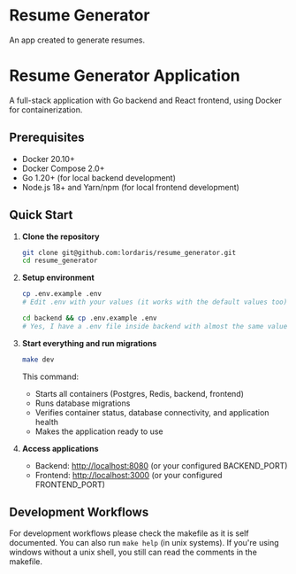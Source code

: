 # Resume Generator

An app created to generate resumes.

# Resume Generator Application

A full-stack application with Go backend and React frontend, using Docker for containerization.

## Prerequisites

- Docker 20.10+
- Docker Compose 2.0+
- Go 1.20+ (for local backend development)
- Node.js 18+ and Yarn/npm (for local frontend development)

## Quick Start

1. **Clone the repository**

   ```bash
   git clone git@github.com:lordaris/resume_generator.git
   cd resume_generator
   ```

2. **Setup environment**

   ```bash
   cp .env.example .env
   # Edit .env with your values (it works with the default values too)
   ```

   ```bash
   cd backend && cp .env.example .env
   # Yes, I have a .env file inside backend with almost the same values as the one in the root folder, it works for local backend development.
   ```

3. **Start everything and run migrations**

   ```bash
   make dev
   ```

   This command:

   - Starts all containers (Postgres, Redis, backend, frontend)
   - Runs database migrations
   - Verifies container status, database connectivity, and application health
   - Makes the application ready to use

4. **Access applications**
   - Backend: <http://localhost:8080> (or your configured BACKEND_PORT)
   - Frontend: <http://localhost:3000> (or your configured FRONTEND_PORT)

## Development Workflows

For development workflows please check the makefile as it is self documented.
You can also run `make help` (in unix systems). If you're using windows without a unix shell, you still can read the comments in the makefile.
